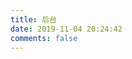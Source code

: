 ```yaml
---
title: 后台
date: 2019-11-04 20:24:42
comments: false
---
```

<script>
    window.location.href="http://localhost:4000/admin/";
</script>